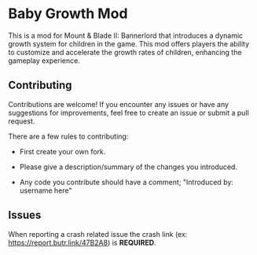 # Baby Growth Mod

This is a mod for Mount & Blade II: Bannerlord that introduces a dynamic growth system
for children in the game. This mod offers players the ability to customize and accelerate
the growth rates of children, enhancing the gameplay experience.


## Contributing
Contributions are welcome! If you encounter any issues or have any suggestions for improvements, 
feel free to create an issue or submit a pull request.

There are a few rules to contributing:

- First create your own fork.

* Please give a description/summary of the changes you introduced.

- Any code you contribute should have a comment; "Introduced by: username here"



## Issues
When reporting a crash related issue the crash link (ex: https://report.butr.link/47B2A8) is **REQUIRED**. 
